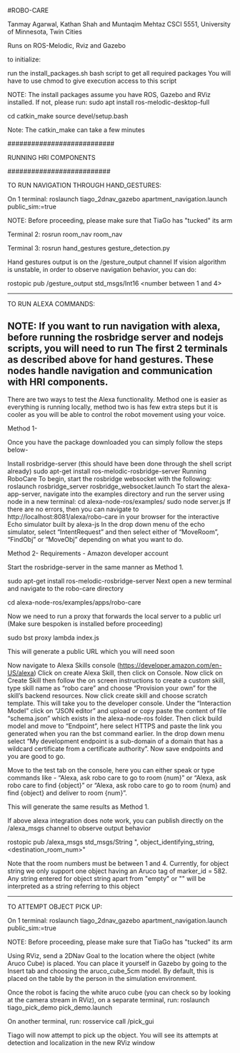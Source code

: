 #ROBO-CARE

Tanmay Agarwal, Kathan Shah and Muntaqim Mehtaz
CSCI 5551, University of Minnesota, Twin Cities

Runs on ROS-Melodic, Rviz and Gazebo

to initialize:

run the install_packages.sh bash script to get all required packages
You will have to use chmod to give execution access to this script

NOTE: The install packages assume you have ROS, Gazebo and RViz installed.
If not, please run:
sudo apt install ros-melodic-desktop-full

cd <the name of your catkin_ws>
catkin_make
source devel/setup.bash

Note: The catkin_make can take a few minutes

###########################

RUNNING HRI COMPONENTS

##########################

TO RUN NAVIGATION THROUGH HAND_GESTURES:

On 1 terminal:
roslaunch tiago_2dnav_gazebo apartment_navigation.launch public_sim:=true

NOTE: Before proceeding, please make sure that TiaGo has "tucked" its arm

Terminal 2:
rosrun room_nav room_nav

Terminal 3:
rosrun hand_gestures gesture_detection.py

Hand gestures output is on the /gesture_output channel
If vision algorithm is unstable, in order to observe navigation behavior, you can do:

rostopic pub /gesture_output std_msgs/Int16 <number between 1 and 4>


------------------------------------------------------

TO RUN ALEXA COMMANDS:

NOTE: If you want to run navigation with alexa, before running the rosbridge server and nodejs scripts, you will need to run The first 2 terminals as described above for hand gestures. These nodes handle navigation and communication with HRI components.
----

There are two ways to test the Alexa functionality. Method one is easier as everything is running locally, method two is has few extra steps but it is cooler as you will be able to control the robot movement using your voice.

Method 1-

Once you have the package downloaded you can simply follow the steps below-

Install rosbridge-server (this should have been done through the shell script already)
sudo apt-get install ros-melodic-rosbridge-server
Running RoboCare
To begin, start the rosbridge websocket with the following:
roslaunch rosbridge_server rosbridge_websocket.launch
To start the alexa-app-server, navigate into the examples directory and run the server using node in a new terminal:
cd alexa-node-ros/examples/
sudo node server.js
If there are no errors, then you can navigate to http://localhost:8081/alexa/robo-care in your browser for the interactive Echo simulator built by alexa-js
In the drop down menu of the echo simulator, select “IntentRequest” and then select either of “MoveRoom”, “FindObj” or “MoveObj” depending on what you want to do.

Method 2-
Requirements - Amazon developer account

Start the rosbridge-server in the same manner as Method 1.

sudo apt-get install ros-melodic-rosbridge-server
Next open a new terminal and navigate to the robo-care directory

cd alexa-node-ros/examples/apps/robo-care

Now we need to run a proxy that forwards the local server to a public url (Make sure bespoken is installed before proceeding)

sudo bst proxy lambda index.js

This will generate a public URL which you will need soon

Now navigate to Alexa Skills console (https://developer.amazon.com/en-US/alexa)
Click on create Alexa Skill, then click on Console. Now click on Create Skill then follow the on screen instructions to create a custom skill, type skill name as “robo care” and choose “Provision your own” for the skill’s backend resources. Now click create skill and choose scratch template. This will take you to the developer console. Under the “Interaction Model” click on “JSON editor” and upload or copy paste the content of file “schema.json” which exists in the alexa-node-ros folder. Then click build model and move to “Endpoint”, here select HTTPS and paste the link you generated when you ran the bst command earlier. In the drop down menu select “My development endpoint is a sub-domain of a domain that has a wildcard certificate from a certificate authority”. Now save endpoints and you are good to go. 

Move to the test tab on the console, here you can either speak or type commands like - 
“Alexa, ask robo care to go to room {num}” or “Alexa, ask robo care to find {object}” or “Alexa, ask robo care to go to room {num} and find {object} and deliver to room {num}”.

This will generate the same results as Method 1.


If above alexa integration does note work, you can publish directly on the /alexa_msgs channel
to observe output behavior

rostopic pub /alexa_msgs std_msgs/String "<source room num>, object_identifying_string, <destination_room_num>"

Note that the room numbers must be between 1 and 4. Currently, for object string we only support one object having
an Aruco tag of marker_id = 582. Any string entered for object string apart from "empty" or "" will be interpreted
as a string referring to this object

-----------------------------------------------------
TO ATTEMPT OBJECT PICK UP:

On 1 terminal:
roslaunch tiago_2dnav_gazebo apartment_navigation.launch public_sim:=true

NOTE: Before proceeding, please make sure that TiaGo has "tucked" its arm

Using RViz, send a 2DNav Goal to the location where the object (white Aruco Cube) is placed.
You can place it yourself in Gazebo by going to the Insert tab and choosing the aruco_cube_5cm model. By default, this is placed on the table by the person in the simulation environment. 

Once the robot is facing the white aruco cube (you can check so by looking at the camera stream in RViz), on a separate terminal, run:
roslaunch tiago_pick_demo pick_demo.launch

On another terminal, run:
rosservice call /pick_gui

Tiago will now attempt to pick up the object. You will see its attempts at detection and localization in the new RViz window
